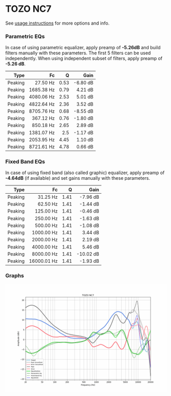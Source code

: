 # TOZO NC7
See [usage instructions](https://github.com/jaakkopasanen/AutoEq#usage) for more options and info.

### Parametric EQs
In case of using parametric equalizer, apply preamp of **-5.26dB** and build filters manually
with these parameters. The first 5 filters can be used independently.
When using independent subset of filters, apply preamp of **-5.26 dB**.

| Type    | Fc         |    Q | Gain     |
|--------:|-----------:|-----:|---------:|
| Peaking | 27.50 Hz   | 0.53 | -6.80 dB |
| Peaking | 1685.38 Hz | 0.79 | 4.21 dB  |
| Peaking | 4080.06 Hz | 2.53 | 5.01 dB  |
| Peaking | 4822.64 Hz | 2.36 | 3.52 dB  |
| Peaking | 8705.76 Hz | 0.68 | -8.55 dB |
| Peaking | 367.12 Hz  | 0.76 | -1.80 dB |
| Peaking | 850.18 Hz  | 2.65 | 2.89 dB  |
| Peaking | 1381.07 Hz | 2.5  | -1.17 dB |
| Peaking | 2053.95 Hz | 4.45 | 1.10 dB  |
| Peaking | 8721.61 Hz | 4.78 | 0.66 dB  |

### Fixed Band EQs
In case of using fixed band (also called graphic) equalizer, apply preamp of **-4.64dB**
(if available) and set gains manually with these parameters.

| Type    | Fc          |    Q | Gain      |
|--------:|------------:|-----:|----------:|
| Peaking | 31.25 Hz    | 1.41 | -7.96 dB  |
| Peaking | 62.50 Hz    | 1.41 | -1.44 dB  |
| Peaking | 125.00 Hz   | 1.41 | -0.46 dB  |
| Peaking | 250.00 Hz   | 1.41 | -1.63 dB  |
| Peaking | 500.00 Hz   | 1.41 | -1.08 dB  |
| Peaking | 1000.00 Hz  | 1.41 | 3.44 dB   |
| Peaking | 2000.00 Hz  | 1.41 | 2.19 dB   |
| Peaking | 4000.00 Hz  | 1.41 | 5.46 dB   |
| Peaking | 8000.00 Hz  | 1.41 | -10.02 dB |
| Peaking | 16000.01 Hz | 1.41 | -1.93 dB  |

### Graphs
![](./TOZO%20NC7.png)